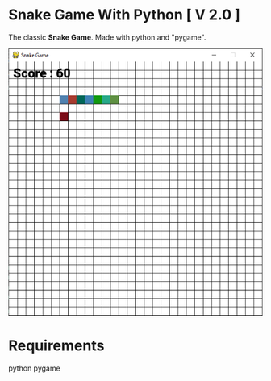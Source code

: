 # Snake Game With Python [ V 2.0 ]

The classic **Snake Game**. Made with python and "pygame".

![Image of Yaktocat](https://github.com/MRSDPY/snake_/blob/master/img_res/img.PNG)

# Requirements

python
pygame
